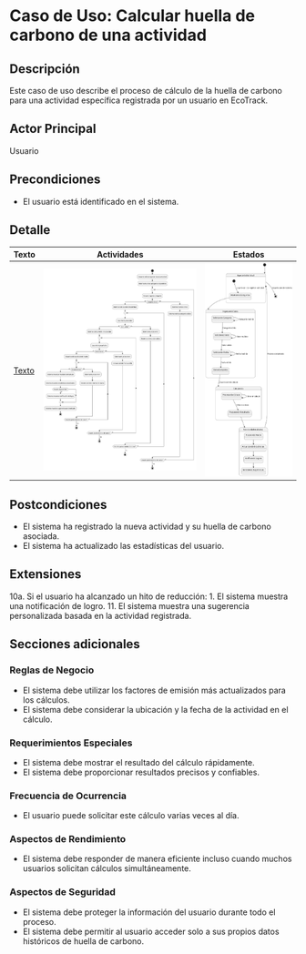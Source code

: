 # Caso de Uso: Calcular huella de carbono de una actividad

## Descripción

Este caso de uso describe el proceso de cálculo de la huella de carbono para una actividad específica registrada por un usuario en EcoTrack.

## Actor Principal

Usuario

## Precondiciones

- El usuario está identificado en el sistema.

## Detalle

|Texto|Actividades|Estados|
|-|-|-|
[Texto](cduCalcularHuellaDetalleTexto.md)|![](/images/modelosUML/traspaso/caso/detalleCdU.flujo.svg)|![](/images/modelosUML/traspaso/caso/detalleCdU.estados.svg)|


## Postcondiciones

- El sistema ha registrado la nueva actividad y su huella de carbono asociada.
- El sistema ha actualizado las estadísticas del usuario.

## Extensiones

10a. Si el usuario ha alcanzado un hito de reducción:
    1. El sistema muestra una notificación de logro.
11. El sistema muestra una sugerencia personalizada basada en la actividad registrada.

## Secciones adicionales

### Reglas de Negocio

- El sistema debe utilizar los factores de emisión más actualizados para los cálculos.
- El sistema debe considerar la ubicación y la fecha de la actividad en el cálculo.

### Requerimientos Especiales

- El sistema debe mostrar el resultado del cálculo rápidamente.
- El sistema debe proporcionar resultados precisos y confiables.

### Frecuencia de Ocurrencia

- El usuario puede solicitar este cálculo varias veces al día.

### Aspectos de Rendimiento

- El sistema debe responder de manera eficiente incluso cuando muchos usuarios solicitan cálculos simultáneamente.

### Aspectos de Seguridad

- El sistema debe proteger la información del usuario durante todo el proceso.
- El sistema debe permitir al usuario acceder solo a sus propios datos históricos de huella de carbono.
